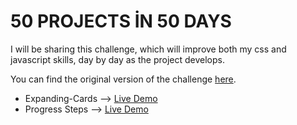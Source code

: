 # 50 PROJECTS İN 50 DAYS


I will be sharing this challenge, which will improve both my css and javascript skills, day by day as the project develops.

You can find the original version of the challenge [here](https://github.com/bradtraversy/50projects50days).



* Expanding-Cards --> [Live Demo](https://resonant-maamoul-c5ceff.netlify.app/)
* Progress Steps --> [Live Demo](https://joyful-panda-467d48.netlify.app/)
